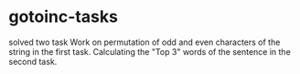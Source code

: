 # gotoinc-tasks
solved two task
Work on permutation of odd and even characters of the string in the first task.
Calculating the "Top 3" words of the sentence in the second task.
